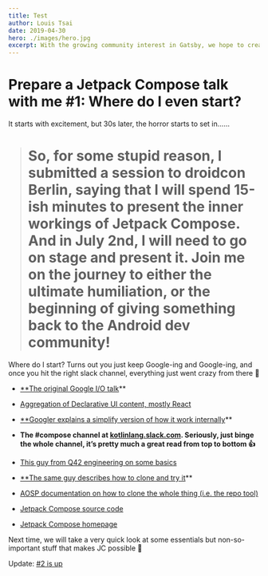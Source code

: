 ```yaml
---
title: Test
author: Louis Tsai
date: 2019-04-30
hero: ./images/hero.jpg
excerpt: With the growing community interest in Gatsby, we hope to create more resources that make it easier for anyone to grasp the power of this incredible tool.
---
```

# Prepare a Jetpack Compose talk with me #1: Where do I even start?

It starts with excitement, but 30s later, the horror starts to set in……
> # So, for some stupid reason, I submitted a session to droidcon Berlin, saying that I will spend 15-ish minutes to present the inner workings of Jetpack Compose. And in July 2nd, I will need to go on stage and present it. Join me on the journey to either the ultimate humiliation, or the beginning of giving something back to the Android dev community!

Where do I start? Turns out you just keep Google-ing and Google-ing, and once you hit the right slack channel, everything just went crazy from there 🤷

* [**The original Google I/O talk](https://www.youtube.com/watch?v=VsStyq4Lzxo)**

* [Aggregation of Declarative UI content, mostly React](http://intelligiblebabble.com/content-on-declarative-ui/)

* [**Googler explains a simplify version of how it work internally](http://intelligiblebabble.com/compose-from-first-principles/)**

* **The #compose channel at [kotlinlang.slack.com](http://kotlinlang.slack.com). Seriously, just binge the whole channel, it’s pretty much a great read from top to bottom 👍**

* [This guy from Q42 engineering on some basics](https://medium.com/q42-engineering/android-jetpack-compose-895b7fd04bf4)

* [**The same guy describes how to clone and try it](https://medium.com/q42-engineering/try-jetpack-compose-today-a12bda50aed2)**

* [AOSP documentation on how to clone the whole thing (i.e. the repo tool)](https://source.android.com/setup/build/downloading)

* [Jetpack Compose source code](https://android.googlesource.com/platform/frameworks/support/+/refs/heads/androidx-master-dev/ui/)

* [Jetpack Compose homepage](https://developer.android.com/jetpack/compose)

Next time, we will take a very quick look at some essentials but non-so-important stuff that makes JC possible 👋

Update: [#2 is up](https://medium.com/@louis993546/prepare-a-jetpack-compose-talk-with-me-2-saying-no-firmly-but-politely-to-the-following-topics-4bac14a00ebc?postPublishedType=initial)
